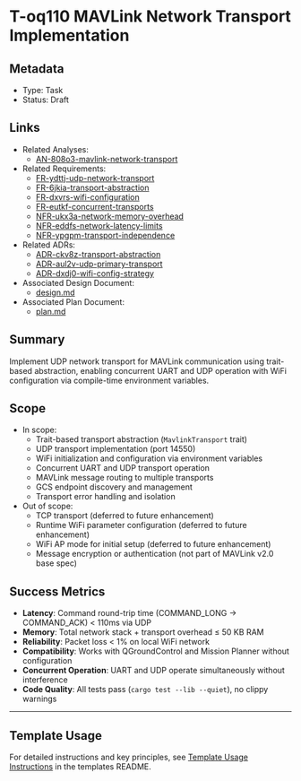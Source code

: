 # T-oq110 MAVLink Network Transport Implementation

## Metadata

- Type: Task
- Status: Draft

## Links

- Related Analyses:
  - [AN-808o3-mavlink-network-transport](../../analysis/AN-808o3-mavlink-network-transport.md)
- Related Requirements:
  - [FR-ydttj-udp-network-transport](../../requirements/FR-ydttj-udp-network-transport.md)
  - [FR-6jkia-transport-abstraction](../../requirements/FR-6jkia-transport-abstraction.md)
  - [FR-dxvrs-wifi-configuration](../../requirements/FR-dxvrs-wifi-configuration.md)
  - [FR-eutkf-concurrent-transports](../../requirements/FR-eutkf-concurrent-transports.md)
  - [NFR-ukx3a-network-memory-overhead](../../requirements/NFR-ukx3a-network-memory-overhead.md)
  - [NFR-eddfs-network-latency-limits](../../requirements/NFR-eddfs-network-latency-limits.md)
  - [NFR-ypgpm-transport-independence](../../requirements/NFR-ypgpm-transport-independence.md)
- Related ADRs:
  - [ADR-ckv8z-transport-abstraction](../../adr/ADR-ckv8z-transport-abstraction.md)
  - [ADR-aul2v-udp-primary-transport](../../adr/ADR-aul2v-udp-primary-transport.md)
  - [ADR-dxdj0-wifi-config-strategy](../../adr/ADR-dxdj0-wifi-config-strategy.md)
- Associated Design Document:
  - [design.md](./design.md)
- Associated Plan Document:
  - [plan.md](./plan.md)

## Summary

Implement UDP network transport for MAVLink communication using trait-based abstraction, enabling concurrent UART and UDP operation with WiFi configuration via compile-time environment variables.

## Scope

- In scope:
  - Trait-based transport abstraction (`MavlinkTransport` trait)
  - UDP transport implementation (port 14550)
  - WiFi initialization and configuration via environment variables
  - Concurrent UART and UDP transport operation
  - MAVLink message routing to multiple transports
  - GCS endpoint discovery and management
  - Transport error handling and isolation
- Out of scope:
  - TCP transport (deferred to future enhancement)
  - Runtime WiFi parameter configuration (deferred to future enhancement)
  - WiFi AP mode for initial setup (deferred to future enhancement)
  - Message encryption or authentication (not part of MAVLink v2.0 base spec)

## Success Metrics

- **Latency**: Command round-trip time (COMMAND_LONG → COMMAND_ACK) < 110ms via UDP
- **Memory**: Total network stack + transport overhead ≤ 50 KB RAM
- **Reliability**: Packet loss < 1% on local WiFi network
- **Compatibility**: Works with QGroundControl and Mission Planner without configuration
- **Concurrent Operation**: UART and UDP operate simultaneously without interference
- **Code Quality**: All tests pass (`cargo test --lib --quiet`), no clippy warnings

---

## Template Usage

For detailed instructions and key principles, see [Template Usage Instructions](../../templates/README.md#task-template-taskmd) in the templates README.
